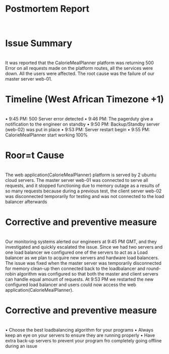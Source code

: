 <h1>Postmortem Report</h1> <br>

<h1>Issue Summary</h1><br>
It was reported that the  CalorieMealPlanner platform was returning 500 Error on all requests made on the platform routes, all the services were down. All the users were affected. The root cause was the failure of our master server web-01.

<h1>Timeline (West African Timezone +1)</h1><br>
•	9:45 PM: 500 Server error detected 
•	9:46 PM: The pagerduty give a notification to the engineer on standby 
•	9:50 PM: Backup/Standby server (web-02) was put in place
•	9:53 PM: Server restart begin 
•	9:55 PM: CalorieMealPlanner start working 100%


<h1>Roor=t Cause</h1><br>
The web application(CalorieMealPlanner) platform is served by 2 ubuntu cloud servers. The master server web-01 was connected to serve all requests, and it stopped functioning due to memory outage as a results of so many requests because during a previous test, the client server web-02 was disconnected temporarily for testing and was not connected to the load balancer afterwards

<h1>Corrective and preventive measure</h1> <br>
Our monitoring systems alerted our engineers at 9:45 PM GMT, and they investigated and quickly escalated the issue. Since we had two servers and one load balancer we configured one of the servers to act as a Load balancer as we plan to acquire new servers and hardware load balancers. The issue was fixed when the master server was temporarily disconnected for memory clean-up then connected back to the loadbalancer and round-robin algorithm was configured so that both the master and client servers can handle equal amount of requests. At 9:53 PM we restarted the new configured load balancer and users could now access the web application(CalorieMealPlanner).

<h1>Corrective and preventive measure</h1> <br>
•	Choose the best loadbalancing algorithm for your programs
•	Always keep an eye on your servers to ensure they are running properly
•	Have extra back-up servers to prevent your program fro completely going offline during an issue
